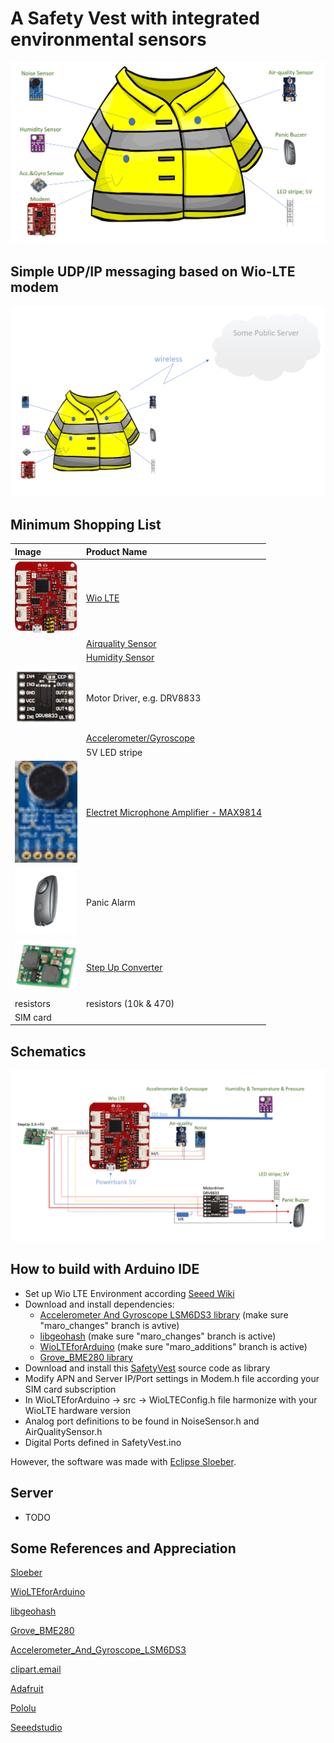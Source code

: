 # A Safety Vest with integrated environmental sensors

![1](https://github.com/maroprjs/SafetyVest/blob/main/extras/img/SafetyVest1.PNG)

## Simple UDP/IP messaging based on Wio-LTE modem

![1](https://github.com/maroprjs/SafetyVest/blob/main/extras/img/Network1.png)

## Minimum Shopping List

| Image                                                                                                                                                                           | Product Name                                                                                   |
|:------------------------------------------------------------------------------------------------------------------------------------------------------------------------------- |:---------------------------------------------------------------------------------------------- |
| <img title="" src="https://github.com/maroprjs/SafetyVest/blob/main/extras/img/WioLte1.png" alt="" width="100">                                                                 | [Wio LTE](http://wiki.seeedstudio.com/Wio_LTE_Cat.1/)                                          |
| <img title="" src="https://github.com/maroprjs/SafetyVest/blob/main/extras/imghttps://github.com/maroprjs/SafetyVest/raw/master/extras/img/Airquality1.png" alt="" width="100"> | [Airquality Sensor](http://wiki.seeedstudio.com/Grove-Air_Quality_Sensor_v1.3/)                |
| <img title="" src="https://github.com/maroprjs/SafetyVest/blob/main/extras/img/BME2802.png" alt="" width="100">                                                                 | [Humidity Sensor](https://www.adafruit.com/product/2652)                                       |
| <img title="" src="https://github.com/maroprjs/SafetyVest/blob/main/extras/img/DRV88331.png" alt="" width="100">                                                                | Motor Driver, e.g. DRV8833                                                                     |
| <img title="" src="https://github.com/maroprjs/SafetyVest/tree/main/extras/img/Gyro1.png" alt="" width="100">                                                                   | [Accelerometer/Gyroscope](http://wiki.seeedstudio.com/Grove-6-Axis_AccelerometerAndGyroscope/) |
| <img title="" src="https://github.com/maroprjs/SafetyVest/tree/main/extras/img/LED1.png" alt="" width="100">                                                                    | 5V LED stripe                                                                                  |
| <img title="" src="https://github.com/maroprjs/SafetyVest/blob/main/extras/img/Noise1.png" alt="" width="100">                                                                  | [Electret Microphone Amplifier - MAX9814](https://www.adafruit.com/product/1713)               |
| <img title="" src="https://github.com/maroprjs/SafetyVest/blob/main/extras/img/Panic1.png" alt="" width="100">                                                                  | Panic Alarm                                                                                    |
| <img title="" src="https://github.com/maroprjs/SafetyVest/blob/main/extras/img/StepUp5V1.png" alt="" width="100">                                                               | [Step Up Converter](https://www.pololu.com/product/2121)                                       |
| resistors                                                                                                                                                                       | resistors (10k & 470)                                                                          |
| SIM card                                                                                                                                                                        |                                                                                                |

## Schematics

![1](https://github.com/maroprjs/SafetyVest/blob/main/extras/img/Schematic1.PNG)

## How to build with Arduino IDE

- Set up Wio LTE Environment according [Seeed Wiki](http://wiki.seeedstudio.com/Wio_LTE_Cat.1/)
- Download and install dependencies:
  - [Accelerometer And Gyroscope LSM6DS3 library](https://github.com/maroprjs/Accelerometer_And_Gyroscope_LSM6DS3) (make sure "maro_changes" branch is avtive)
  - [libgeohash](https://github.com/maroprjs/libgeohash) (make sure "maro_changes" branch is active)
  - [WioLTEforArduino](https://github.com/maroprjs/WioLTEforArduino) (make sure "maro_additions" branch is active)
  - [Grove_BME280 library](https://github.com/Seeed-Studio/Grove_BME280)
- Download and install this [SafetyVest](https://github.com/maroprjs/SafetyVest) source code as library
- Modify APN and Server IP/Port settings in Modem.h file according your SIM card subscription
- In WioLTEforArduino -> src -> WioLTEConfig.h file  harmonize with your WioLTE hardware version
- Analog port definitions to be found in NoiseSensor.h and AirQualitySensor.h
- Digital Ports defined in SafetyVest.ino

However, the software was made with [Eclipse Sloeber](https://eclipse.baeyens.it/). 

## Server

- TODO

## Some References and Appreciation

[Sloeber](https://eclipse.baeyens.it/)

[WioLTEforArduino](https://github.com/SeeedJP/WioLTEforArduino)

[libgeohash](https://github.com/simplegeo/libgeohash)

[Grove_BME280](https://github.com/Seeed-Studio/Grove_BME280)

[Accelerometer_And_Gyroscope_LSM6DS3](https://github.com/Seeed-Studio/Accelerometer_And_Gyroscope_LSM6DS3)

[clipart.email](https://www.clipart.email/make-a-clipart/?image=1286359)

[Adafruit](https://www.adafruit.com/)

[Pololu](https://www.pololu.com/)

[Seeedstudio](https://www.seeedstudio.com/)

[^1]: application/x-www-form-urlencoded
